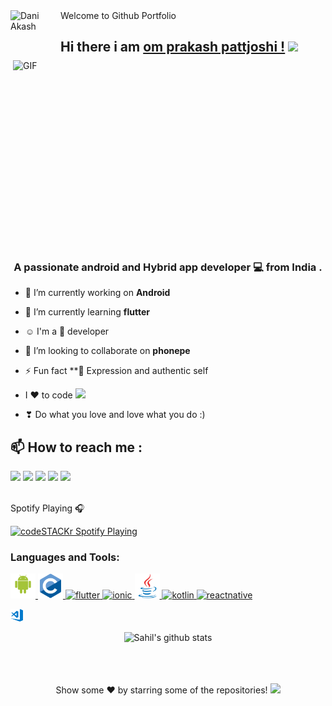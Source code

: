 <img align="left" width="80" height="80" alt="Dani Akash" src="https://raw.githubusercontent.com/DaniAkash/DaniAkash/master/assets/avatar.png">
 Welcome to  Github Portfolio 

<br>
<img align="right" alt="GIF" src="https://github.com/abhisheknaiidu/abhisheknaiidu/blob/master/code.gif?raw=true" width="500" height="320" />

##              Hi there i am [om prakash pattjoshi !]() <img src="https://media.giphy.com/media/hvRJCLFzcasrR4ia7z/giphy.gif" width="25px">


<h3 align="center">A passionate android and Hybrid app developer 💻 from India .</h3>


- 🔭 I’m currently working on **Android**

- 🌱 I’m currently learning **flutter**
-  :relaxed: I'm a 🚀 developer 
- 👯 I’m looking to collaborate on **phonepe**
- ⚡ Fun fact **🎂 Expression and authentic self 
 - I ❤️ to code <img src="https://media.giphy.com/media/WUlplcMpOCEmTGBtBW/giphy.gif" width="30"/>
- ❣ Do what you love and love what you do :)

## :mailbox: How to reach me : 
[<img src="https://img.icons8.com/bubbles/50/000000/gmail.png"/>](mailto:omprakashpattjoshi123@gmail.com)
[<img target="_blank" src="https://img.icons8.com/bubbles/50/000000/linkedin.png"/>](https://www.linkedin.com/in/om-prakash-pattjoshi-4658a8205/)
[<img target="_blank" src="https://img.icons8.com/bubbles/50/000000/github.png">](https://www.github.com/pattjoshi/)
[<img target="_blank" src="https://img.icons8.com/bubbles/50/000000/facebook.png"/>](https://www.facebook.com/om.pattjoshi/)
[<img target="_blank" src="https://img.icons8.com/bubbles/50/000000/instagram-new.png"/>](https://www.instagram.com/om_pattjoshi/)

<br />
  Spotify Playing 🎧

[<img src="https://now-playing-codestackr.vercel.app/api/spotify-playing" alt="codeSTACKr Spotify Playing" width="350" />](https://open.spotify.com/user/swyqyimdc12jajde4vpwd2x1b)

<h3 align="left">Languages and Tools:</h3>
<p align="left"> <a href="https://developer.android.com" target="_blank"> <img src="https://raw.githubusercontent.com/devicons/devicon/master/icons/android/android-original-wordmark.svg" alt="android" width="40" height="40"/> </a> <a href="https://www.cprogramming.com/" target="_blank"> <img src="https://raw.githubusercontent.com/devicons/devicon/master/icons/c/c-original.svg" alt="c" width="40" height="40"/> </a> <a href="https://flutter.dev" target="_blank"> <img src="https://www.vectorlogo.zone/logos/flutterio/flutterio-icon.svg" alt="flutter" width="40" height="40"/> </a> <a href="https://ionicframework.com" target="_blank"> <img src="https://upload.wikimedia.org/wikipedia/commons/d/d1/Ionic_Logo.svg" alt="ionic" width="40" height="40"/> </a> <a href="https://www.java.com" target="_blank"> <img src="https://raw.githubusercontent.com/devicons/devicon/master/icons/java/java-original.svg" alt="java" width="40" height="40"/> </a> <a href="https://kotlinlang.org" target="_blank"> <img src="https://www.vectorlogo.zone/logos/kotlinlang/kotlinlang-icon.svg" alt="kotlin" width="40" height="40"/> </a> <a href="https://reactnative.dev/" target="_blank"> <img src="https://reactnative.dev/img/header_logo.svg" alt="reactnative" width="40" height="40"/> </a> </p>
<code><img height="20" src="https://raw.githubusercontent.com/github/explore/80688e429a7d4ef2fca1e82350fe8e3517d3494d/topics/visual-studio-code/visual-studio-code.png"></code>


<br>

<div align="center">
  
![Sahil's github stats](https://github-readme-stats.vercel.app/api?username=pattjoshi&show_icons=true&theme=tokyonight)
</div>
<br>
</br>
</div>
<div align="center">
 <br>
 Show some ❤️ by starring some of the repositories! <img src="https://media.giphy.com/media/LnQjpWaON8nhr21vNW/giphy.gif" width="60"> 
</div>
